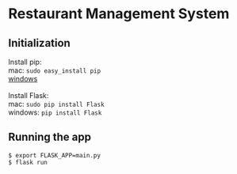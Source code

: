 # Restaurant Management System

## Initialization

Install pip:<br>
mac: ```sudo easy_install pip```<br>
[windows](https://github.com/BurntSushi/nfldb/wiki/Python-&-pip-Windows-installation)
<br><br>
Install Flask:<br>
mac: ```sudo pip install Flask```<br>
windows: ```pip install Flask```

## Running the app
```
$ export FLASK_APP=main.py
$ flask run
```
